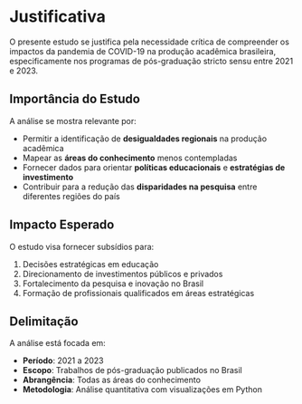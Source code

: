 # Justificativa

O presente estudo se justifica pela necessidade crítica de compreender os impactos da pandemia de COVID-19 na produção acadêmica brasileira, especificamente nos programas de pós-graduação stricto sensu entre 2021 e 2023.

## Importância do Estudo

A análise se mostra relevante por:

- Permitir a identificação de **desigualdades regionais** na produção acadêmica
- Mapear as **áreas do conhecimento** menos contempladas
- Fornecer dados para orientar **políticas educacionais** e **estratégias de investimento**
- Contribuir para a redução das **disparidades na pesquisa** entre diferentes regiões do país

## Impacto Esperado

O estudo visa fornecer subsídios para:

1. Decisões estratégicas em educação
2. Direcionamento de investimentos públicos e privados
3. Fortalecimento da pesquisa e inovação no Brasil
4. Formação de profissionais qualificados em áreas estratégicas

## Delimitação

A análise está focada em:

- **Período**: 2021 a 2023
- **Escopo**: Trabalhos de pós-graduação publicados no Brasil
- **Abrangência**: Todas as áreas do conhecimento
- **Metodologia**: Análise quantitativa com visualizações em Python